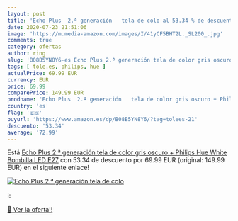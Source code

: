 ```yaml
---
layout: post
title: 'Echo Plus  2.ª generación   tela de colo al 53.34 % de descuento'
date: 2020-07-23 21:51:06
image: 'https://m.media-amazon.com/images/I/41yCF5BHT2L._SL200_.jpg'
comments: true
category: ofertas
author: ring
slug: 'B08B5YN8Y6-es Echo Plus 2.ª generación tela de color gris oscuro +...'
tags: [ tole.es, philips, hue ]
actualPrice: 69.99 EUR
currency: EUR
price: 69.99
comparePrice: 149.99 EUR
prodname: 'Echo Plus  2.ª generación   tela de color gris oscuro + Philips Hue White Bombilla LED E27'
country: 'es'
flag: '🇪🇸'
buyurl: 'https://www.amazon.es/dp/B08B5YN8Y6/?tag=tolees-21'
descuento: '53.34'
average: '72.99'
---
```


Está [Echo Plus  2.ª generación   tela de color gris oscuro + Philips Hue White Bombilla LED E27](https://www.amazon.es/dp/B08B5YN8Y6/?tag=tolees-21) con 53.34 de descuento por 69.99 EUR (original: 149.99 EUR) en el siguiente enlace!

[![Echo Plus  2.ª generación   tela de colo](https://m.media-amazon.com/images/I/41yCF5BHT2L._SL200_.jpg)](https://www.amazon.es/dp/B08B5YN8Y6/?tag=tolees-21)

ℹ️:


[🛒 Ver la oferta!!](https://www.amazon.es/dp/B08B5YN8Y6/?tag=tolees-21)

